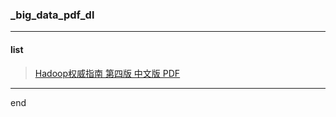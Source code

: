 ### _big_data_pdf_dl

---

#### list

> [Hadoop权威指南 第四版 中文版 PDF](https://github.com/dzet-pdf/_big_data_pdf_dl/raw/master/file/Hadoop_qwzn_4th_zh.zip)

---

end